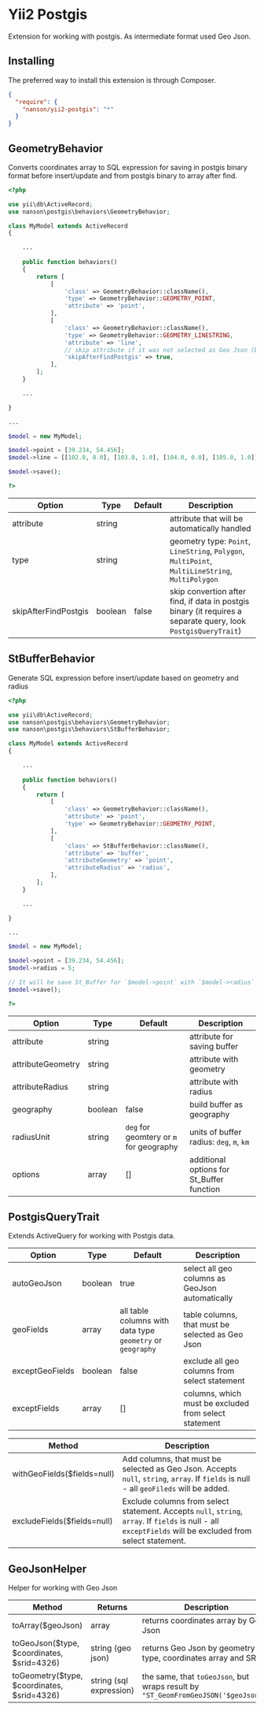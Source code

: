 # Yii2 Postgis

Extension for working with postgis. As intermediate format used Geo Json.

## Installing

The preferred way to install this extension is through Composer.

```json
{
  "require": {
    "nanson/yii2-postgis": "*"
  }
}
```

## GeometryBehavior

Converts coordinates array to SQL expression for saving in postgis binary format before insert/update and from postgis binary to array after find.

```php
<?php

use yii\db\ActiveRecord;
use nanson\postgis\behaviors\GeometryBehavior;

class MyModel extends ActiveRecord
{

	...
	
	public function behaviors()
	{
		return [
			[
				'class' => GeometryBehavior::className(),
				'type' => GeometryBehavior::GEOMETRY_POINT,
				'attribute' => 'point',
			],
			[
				'class' => GeometryBehavior::className(),
				'type' => GeometryBehavior::GEOMETRY_LINESTRING,
				'attribute' => 'line',
				// skip attribute if it was not selected as Geo Json (by PostgisQueryTrait), because it requires a separate query.
				'skipAfterFindPostgis' => true,
			],
		];
	}

	...

}

...

$model = new MyModel;

$model->point = [39.234, 54.456];
$model->line = [[102.0, 0.0], [103.0, 1.0], [104.0, 0.0], [105.0, 1.0]];

$model->save();

?>
```
| Option				| Type		| Default	| Description	|
|-----------------------|-----------|-----------|---------------|
| attribute				| string	|			| attribute that will be automatically handled|
| type					| string	|			| geometry type: `Point`, `LineString`, `Polygon`, `MultiPoint`, `MultiLineString`, `MultiPolygon`|
| skipAfterFindPostgis	| boolean	| false		| skip convertion after find, if data in postgis binary  (it requires a separate query, look `PostgisQueryTrait`)|

## StBufferBehavior
Generate SQL expression before insert/update based on geometry and radius

```php
<?php

use yii\db\ActiveRecord;
use nanson\postgis\behaviors\GeometryBehavior;
use nanson\postgis\behaviors\StBufferBehavior;

class MyModel extends ActiveRecord
{

	...
	
	public function behaviors()
	{
		return [
			[
				'class' => GeometryBehavior::className(),
				'attribute' => 'point',
				'type' => GeometryBehavior::GEOMETRY_POINT,
			],
			[
				'class' => StBufferBehavior::className(),
				'attribute' => 'buffer',
				'attributeGeometry' => 'point',
				'attributeRadius' => 'radius',
			],
		];
	}

	...

}

...

$model = new MyModel;

$model->point = [39.234, 54.456];
$model->radius = 5;

// It will be save St_Buffer for `$model->point` with `$model->radius` in `$model->buffer`
$model->save();

?>
```

| Option			| Type		| Default	| Description	|
|-------------------|-----------|-----------|---------------|
| attribute			| string	|			| attribute for saving buffer |
| attributeGeometry	| string	|			| attribute with geometry |
| attributeRadius	| string	|			| attribute with radius |
| geography			| boolean	| false		| build buffer as geography |
| radiusUnit		| string	| `deg` for geomtery or `m` for geography | units of buffer radius: `deg`, `m`, `km` |
| options			| array		|[]			| additional options for St_Buffer function |

## PostgisQueryTrait

Extends ActiveQuery for working with Postgis data.

| Option			| Type 		| Default	| Description	|
|-------------------|-----------|-----------|---------------|
| autoGeoJson		| boolean	| true		| select all geo columns as GeoJson automatically |
| geoFields			| array		| all table columns with data type `geometry` or `geography`	| table columns, that must be selected as Geo Json |
| exceptGeoFields	| boolean	| false		| exclude all geo columns from select statement |
| exceptFields		| array		| []		| columns, which must be excluded from select statement |

| Method						| Description	|
|-------------------------------|---------------|
| withGeoFields($fields=null)	| Add columns, that must be selected as Geo Json. Accepts `null`, `string`, `array`. If `fields` is null - all `geoFileds` will be added. |
| excludeFields($fields=null)	| Exclude columns from select statement. Accepts `null`, `string`, `array`. If `fields` is null - all `exceptFields` will be excluded from select statement. |

## GeoJsonHelper
Helper for working with Geo Json

| Method										|  Returns					| Description |
|-----------------------------------------------|---------------------------|-------------|
| toArray($geoJson)								| array						| returns coordinates array by Geo Json
| toGeoJson($type, $coordinates, $srid=4326)	| string (geo json)			| returns Geo Json by geometry type, coordinates array and SRID
| toGeometry($type, $coordinates, $srid=4326)	| string (sql expression)	| the same, that `toGeoJson`, but wraps result by `"ST_GeomFromGeoJSON('$geoJson')"`